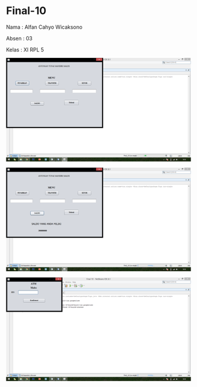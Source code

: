 # Final-10

Nama : Alfan Cahyo Wicaksono 

Absen : 03

Kelas : XI RPL 5

![Screenshot (474).png](https://github.com/Alfan11/Final-10/blob/master/Screenshot%20(474).png)
<br>


![Screenshot (475).png](https://github.com/Alfan11/Final-10/blob/master/Screenshot%20(475).png)
<br>


![Screenshot (476).png](https://github.com/Alfan11/Final-10/blob/master/Screenshot%20(476).png)
<br>
